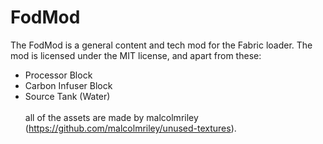 # FodMod
The FodMod is a general content and tech mod for the Fabric loader.
The mod is licensed under the MIT license, and apart from these:
- Processor Block
- Carbon Infuser Block
- Source Tank (Water) <br><br>
all of the assets are made by malcolmriley (https://github.com/malcolmriley/unused-textures).